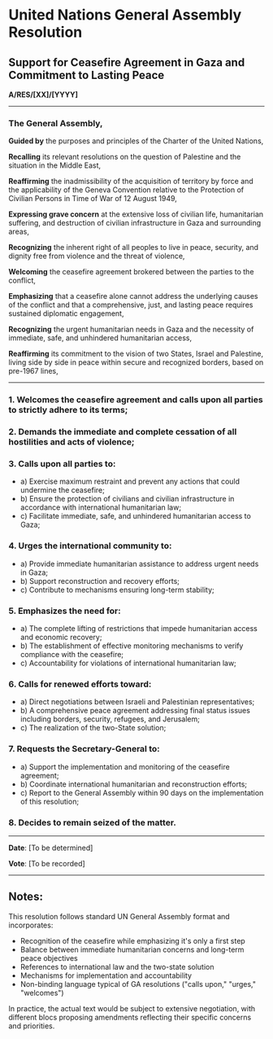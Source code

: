 # United Nations General Assembly Resolution
## Support for Ceasefire Agreement in Gaza and Commitment to Lasting Peace

**A/RES/[XX]/[YYYY]**

---

### The General Assembly,

**Guided by** the purposes and principles of the Charter of the United Nations,

**Recalling** its relevant resolutions on the question of Palestine and the situation in the Middle East,

**Reaffirming** the inadmissibility of the acquisition of territory by force and the applicability of the Geneva Convention relative to the Protection of Civilian Persons in Time of War of 12 August 1949,

**Expressing grave concern** at the extensive loss of civilian life, humanitarian suffering, and destruction of civilian infrastructure in Gaza and surrounding areas,

**Recognizing** the inherent right of all peoples to live in peace, security, and dignity free from violence and the threat of violence,

**Welcoming** the ceasefire agreement brokered between the parties to the conflict,

**Emphasizing** that a ceasefire alone cannot address the underlying causes of the conflict and that a comprehensive, just, and lasting peace requires sustained diplomatic engagement,

**Recognizing** the urgent humanitarian needs in Gaza and the necessity of immediate, safe, and unhindered humanitarian access,

**Reaffirming** its commitment to the vision of two States, Israel and Palestine, living side by side in peace within secure and recognized borders, based on pre-1967 lines,

---

### 1. **Welcomes** the ceasefire agreement and calls upon all parties to strictly adhere to its terms;

### 2. **Demands** the immediate and complete cessation of all hostilities and acts of violence;

### 3. **Calls upon** all parties to:
   - a) Exercise maximum restraint and prevent any actions that could undermine the ceasefire;
   - b) Ensure the protection of civilians and civilian infrastructure in accordance with international humanitarian law;
   - c) Facilitate immediate, safe, and unhindered humanitarian access to Gaza;

### 4. **Urges** the international community to:
   - a) Provide immediate humanitarian assistance to address urgent needs in Gaza;
   - b) Support reconstruction and recovery efforts;
   - c) Contribute to mechanisms ensuring long-term stability;

### 5. **Emphasizes** the need for:
   - a) The complete lifting of restrictions that impede humanitarian access and economic recovery;
   - b) The establishment of effective monitoring mechanisms to verify compliance with the ceasefire;
   - c) Accountability for violations of international humanitarian law;

### 6. **Calls for** renewed efforts toward:
   - a) Direct negotiations between Israeli and Palestinian representatives;
   - b) A comprehensive peace agreement addressing final status issues including borders, security, refugees, and Jerusalem;
   - c) The realization of the two-State solution;

### 7. **Requests** the Secretary-General to:
   - a) Support the implementation and monitoring of the ceasefire agreement;
   - b) Coordinate international humanitarian and reconstruction efforts;
   - c) Report to the General Assembly within 90 days on the implementation of this resolution;

### 8. **Decides** to remain seized of the matter.

---

**Date**: [To be determined]

**Vote**: [To be recorded]

---

## Notes:

This resolution follows standard UN General Assembly format and incorporates:
- Recognition of the ceasefire while emphasizing it's only a first step
- Balance between immediate humanitarian concerns and long-term peace objectives
- References to international law and the two-state solution
- Mechanisms for implementation and accountability
- Non-binding language typical of GA resolutions ("calls upon," "urges," "welcomes")

In practice, the actual text would be subject to extensive negotiation, with different blocs proposing amendments reflecting their specific concerns and priorities.
